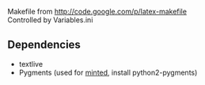 Makefile from http://code.google.com/p/latex-makefile  
Controlled by Variables.ini  

## Dependencies

 *  textlive
 *  Pygments (used for [minted](http://code.google.com/p/minted), install python2-pygments)
